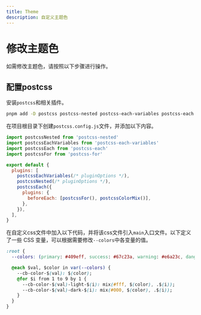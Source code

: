```yaml
---
title: Theme
description: 自定义主题色
---
```




# 修改主题色

如需修改主题色，请按照以下步骤进行操作。

## 配置postcss

安装`postcss`和相关插件。

```bash
pnpm add -D postcss postcss-nested postcss-each-variables postcss-each postcss-for postcss-color-mix postcss-preset-env
```

在项目根目录下创建`postcss.config.js`文件，并添加以下内容。

```js
import postcssNested from 'postcss-nested'
import postcssEachVariables from 'postcss-each-variables'
import postcssEach from 'postcss-each'
import postcssFor from 'postcss-for'

export default {
  plugins: [
    postcssEachVariables(/* pluginOptions */),
    postcssNested(/* pluginOptions */),
    postcssEach({
      plugins: {
        beforeEach: [postcssFor(), postcssColorMix()],
      },
    }),
  ],
}
```

在自定义css文件中加入以下代码，并将该css文件引入`main`入口文件。以下定义了一些 CSS 变量，可以根据需要修改`--colors`中各变量的值。

```css
:root {
  --colors: (primary: #409eff, success: #67c23a, warning: #e6a23c, danger: #f56c6c, info: #909399);

  @each $val, $color in var(--colors) {
    --cb-color-$(val): $(color);
    @for $i from 1 to 9 by 1 {
      --cb-color-$(val)-light-$(i): mix(#fff, $(color), .$(i));
      --cb-color-$(val)-dark-$(i): mix(#000, $(color), .$(i));
    }
  }
}
```
